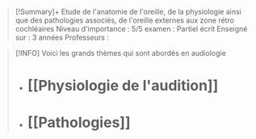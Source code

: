 
>[!Summary]+
>Etude de l'anatomie de l'oreille, de la physiologie ainsi que des pathologies associés, de l'oreille externes aux zone rétro cochléaires
>Niveau d'importance : 5/5
>examen : Partiel écrit
>Enseigné sur : 3 années
>Professeurs :



>[!INFO]
>Voici les grands thèmes qui sont abordés en audiologie
>
>- # [[Physiologie de l'audition]]
>- # [[Pathologies]]
>





